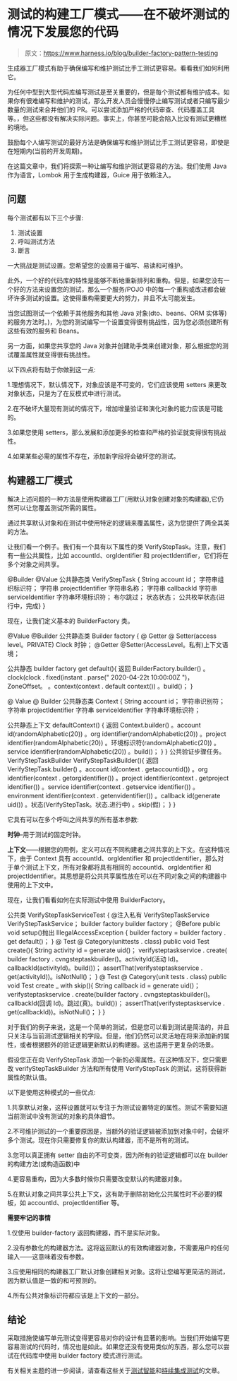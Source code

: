 # 测试的构建工厂模式——在不破坏测试的情况下发展您的代码

> 原文：<https://www.harness.io/blog/builder-factory-pattern-testing>

生成器工厂模式有助于确保编写和维护测试比手工测试更容易。看看我们如何利用它。

为任何中型到大型代码库编写测试是至关重要的，但是每个测试都有维护成本。如果你有很难编写和维护的测试，那么开发人员会慢慢停止编写测试或者只编写最少数量的测试来合并他们的 PR。可以尝试添加严格的代码审查、代码覆盖工具等。，但这些都没有解决实际问题。事实上，你甚至可能会陷入比没有测试更糟糕的境地。

鼓励每个人编写测试的最好方法是确保编写和维护测试比手工测试更容易，即使是在短期内(当前的开发周期)。

在这篇文章中，我们将探索一种让编写和维护测试更容易的方法。我们使用 Java 作为语言，Lombok 用于生成构建器，Guice 用于依赖注入。

## **问题**

每个测试都有以下三个步骤:

1.  测试设置
2.  呼叫测试方法
3.  断言

一大挑战是测试设置。您希望您的设置易于编写、易读和可维护。

此外，一个好的代码库的特性是能够不断地重新排列和重构。但是，如果您没有一个好的方法来设置您的测试，那么一个服务/POJO 中的每一个重构或改进都会破坏许多测试的设置。这使得重构需要更大的努力，并且不太可能发生。

当您试图测试一个依赖于其他服务和其他 Java 对象(dto、beans、ORM 实体等)的服务方法时。)，为您的测试编写一个设置变得很有挑战性，因为您必须创建所有这些有效的服务和 Beans。

另一方面，如果您共享您的 Java 对象并创建助手类来创建对象，那么根据您的测试覆盖属性就变得很有挑战性。

以下四点将有助于你做到这一点:

1.理想情况下，默认情况下，对象应该是不可变的，它们应该使用 setters 来更改对象状态，只是为了在反模式中进行测试。

2.在不破坏大量现有测试的情况下，增加增量验证和演化对象的能力应该是可能的。

3.如果您使用 setters，那么发展和添加更多的检查和严格的验证就变得很有挑战性。

4.如果某些必需的属性不存在，添加新字段将会破坏您的测试。

## **构建器工厂模式**

解决上述问题的一种方法是使用构建器工厂(用默认对象创建对象的构建器),它仍然可以让您覆盖测试所需的属性。

通过共享默认对象和在测试中使用特定的逻辑来覆盖属性，这为您提供了两全其美的方法。

让我们看一个例子。我们有一个具有以下属性的类 VerifyStepTask。注意，我们有一些公共属性，比如 accountId、orgIdentifier 和 projectIdentifier，它们将在多个对象之间共享。

@Builder
@Value
公共静态类 VerifyStepTask {
String account id；
字符串组织标识符；
字符串 projectIdentifier
字符串名称；
字符串 callbackId
字符串 serviceIdentifier
字符串环境标识符；
布尔跳过；
状态状态；
公共枚举状态{进行中，完成}
}

现在，让我们定义基本的 BuilderFactory 类。

@Value
@Builder
公共静态类 Builder factory {
@ Getter @ Setter(access level。PRIVATE) Clock 时钟；
@Getter @Setter(AccessLevel。私有)上下文语境；

公共静态 builder factory get default(){
返回 BuilderFactory.builder()
。clock(clock . fixed(instant . parse(" 2020-04-22t 10:00:00Z ")，ZoneOffset。
。context(context . default context())
。build()；
}

@ Value
@ Builder
公共静态类 Context {
String account id；
字符串识别符；
字符串 projectIdentifier
字符串 serviceIdentifier
字符串环境标识符；

公共静态上下文 defaultContext() {
返回 Context.builder()
。account id(randomAlphabetic(20))
。org identifier(randomAlphabetic(20))
。project identifier(randomAlphabetic(20))
。环境标识符(randomAlphabetic(20))
。service identifier(randomAlphabetic(20))
。build()；
}
}
公共验证步骤任务。VerifyStepTaskBuilder VerifyStepTaskBuilder(){
返回 VerifyStepTask.builder()
。account id(context . getaccountid())
。org identifier(context . getorgidentifier())
。project identifier(context . getproject identifier())
。service identifier(context . getservice identifier())
。environment identifier(context . getenvidentifier())
。callback id(generate uid())
。状态(VerifyStepTask。状态.进行中)
。skip(假)；
}
}

它具有可以在多个呼叫之间共享的所有基本参数:

**时钟**–用于测试的固定时钟。

**上下文**——根据您的用例，定义可以在不同构建者之间共享的上下文。在这种情况下，由于 Context 具有 accountId、orgIdentifier 和 projectIdentifier，那么对于单个测试上下文，所有对象都将具有相同的 accountId、orgIdentifier 和 projectIdentifier。其思想是将公共共享属性放在可以在不同对象之间的构建器中使用的上下文中。

现在，让我们看看如何在实际测试中使用 BuilderFactory。

公共类 VerifyStepTaskServiceTest {
@注入私有 VerifyStepTaskService VerifyStepTaskService；
builder factory builder factory；
@Before
public void setup()抛出 IllegalAccessException {
builder factory = builder factory . get default()；
}
@ Test
@ Category(unittests . class)
public void Test create(){
String activity id = generate uid()；
verifysteptaskservice . create(
builder factory . cvngsteptaskbuilder()。activityId(活动 Id)。callbackId(activityId)。build())；
assertThat(verifysteptaskservice . get(activityId))。isNotNull()；
}
@ Test
@ Category(unit tests . class)
public void Test create _ with skip(){
String callback id = generate uid()；
verifysteptaskservice . create(builder factory . cvngsteptaskbuilder()。callbackId(回调 Id)。跳过(真)。build())；
assertThat(verifysteptaskservice . get(callbackId))。isNotNull()；
}
}

对于我们的例子来说，这是一个简单的测试，但是您可以看到测试是简洁的，并且只关注与当前测试逻辑相关的字段。但是，他们仍然可以灵活地在将来添加新的属性，或者根据额外的验证逻辑更新默认的构建器。这也适用于更复杂的场景。

假设您正在向 VerifyStepTask 添加一个新的必需属性。在这种情况下，您只需更改 verifyStepTaskBuilder 方法和所有使用 VerifyStepTask 的测试，这将获得新属性的默认值。

以下是使用这种模式的一些优点:

1.共享默认对象，这样设置就可以专注于为测试设置特定的属性。测试不需要知道当前测试中没有测试的对象的具体细节。

2.不可维护测试的一个重要原因是，当额外的验证逻辑被添加到对象中时，会破坏多个测试。现在你只需要修复你的默认构建器，而不是所有的测试。

3.您可以真正拥有 setter 自由的不可变类，因为所有的验证逻辑都可以在 builder 的构建方法(或构造函数)中

4.更容易重构，因为大多数时候你只需要改变默认的构建器对象。

5.在默认对象之间共享公共上下文，这有助于删除初始化公共属性时不必要的模板，如 accountId、projectIdentifier 等。

**需要牢记的事情**

1.仅使用 builder-factory 返回构建器，而不是实际对象。

2.没有参数化的构建器方法。这将返回默认的有效构建器对象，不需要用户的任何输入——这意味着没有参数。

3.应使用相同的构建器工厂默认对象创建相关对象。这将让您编写更简洁的测试，因为默认值是一致的和可预测的。

4.所有公共对象标识符都应该是上下文的一部分。

## **结论**

采取措施使编写单元测试变得更容易对你的设计有显著的影响。当我们开始编写更容易测试的代码时，情况也是如此。如果您还没有使用类似的东西，那么您可以尝试在代码库中使用 builder factory 模式进行测试。

有关相关主题的进一步阅读，请查看这些关于[测试智能](https://harness.io/blog/test-intelligence/)和[持续集成测试](https://harness.io/blog/continuous-integration-testing/)的文章。